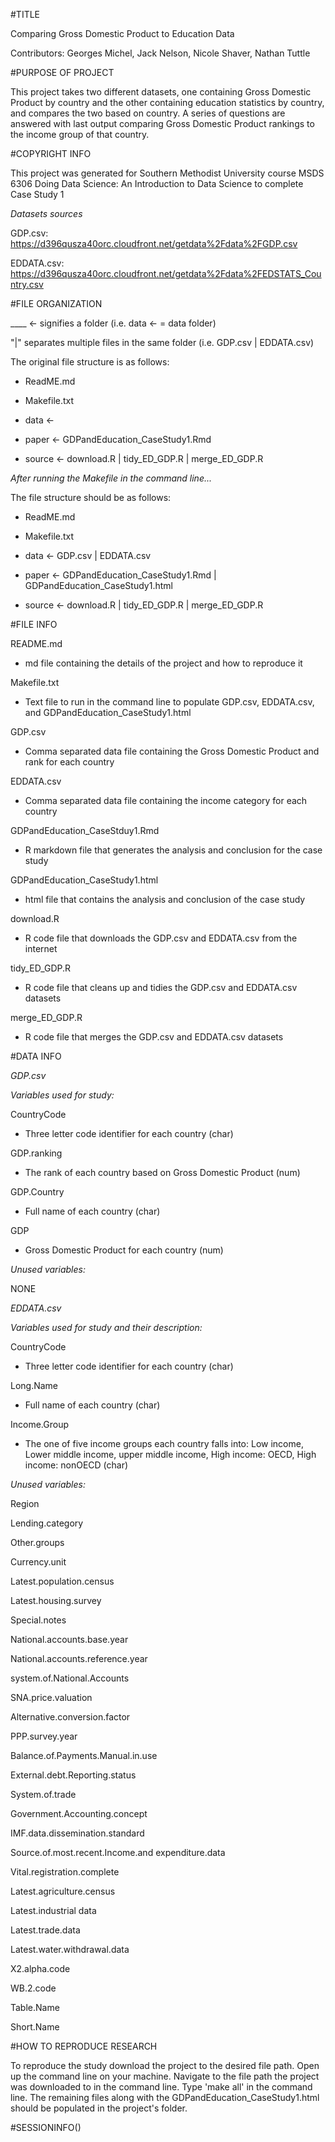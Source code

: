 #TITLE

Comparing Gross Domestic Product to Education Data

Contributors: Georges Michel, Jack Nelson, Nicole Shaver, Nathan Tuttle

#PURPOSE OF PROJECT

This project takes two different datasets, one containing Gross Domestic Product by 
country and the other containing education statistics by country, and compares the two
based on country.  A series of questions are answered with last output comparing Gross
Domestic Product rankings to the income group of that country. 

#COPYRIGHT INFO

This project was generated for Southern Methodist University course MSDS 6306
Doing Data Science: An Introduction to Data Science to complete Case Study 1

*Datasets sources*

GDP.csv: https://d396qusza40orc.cloudfront.net/getdata%2Fdata%2FGDP.csv

EDDATA.csv: https://d396qusza40orc.cloudfront.net/getdata%2Fdata%2FEDSTATS_Country.csv

#FILE ORGANIZATION

____ <- signifies a folder (i.e. data <- = data folder)

"|" separates multiple files in the same folder (i.e. GDP.csv | EDDATA.csv) 

The original file structure is as follows:

  + ReadME.md

  + Makefile.txt

  + data <-

  + paper <- GDPandEducation_CaseStudy1.Rmd

  + source <- download.R | tidy_ED_GDP.R | merge_ED_GDP.R

*After running the Makefile in the command line...*

The file structure should be as follows:

  + ReadME.md
  
  + Makefile.txt
  
  + data <- GDP.csv | EDDATA.csv
  
  + paper <- GDPandEducation_CaseStudy1.Rmd | GDPandEducation_CaseStudy1.html
  
  + source <- download.R | tidy_ED_GDP.R | merge_ED_GDP.R


#FILE INFO

README.md

  + md file containing the details of the project and how to reproduce it

 Makefile.txt
 
  + Text file to run in the command line to populate GDP.csv, EDDATA.csv, and 	GDPandEducation_CaseStudy1.html
	
GDP.csv

  + Comma separated data file containing the Gross Domestic Product and rank for each country
	
EDDATA.csv

  + Comma separated data file containing the income category for each country
	
 GDPandEducation_CaseStduy1.Rmd
 
  + R markdown file that generates the analysis and conclusion for the case study
	
GDPandEducation_CaseStudy1.html

  + html file that contains the analysis and conclusion of the case study
	
download.R

  + R code file that downloads the GDP.csv and EDDATA.csv from the internet
	
tidy_ED_GDP.R

  + R code file that cleans up and tidies the GDP.csv and EDDATA.csv datasets
	
merge_ED_GDP.R

  + R code file that merges the GDP.csv and EDDATA.csv datasets

#DATA INFO

*GDP.csv*

_Variables used for study:_

CountryCode

  + Three letter code identifier for each country (char)
	
GDP.ranking

  + The rank of each country based on Gross Domestic Product (num)
	
GDP.Country

  + Full name of each country (char)
	
GDP

  + Gross Domestic Product for each country (num)

_Unused variables:_

NONE

*EDDATA.csv*

_Variables used for study and their description:_

CountryCode

  + Three letter code identifier for each country (char)
	
Long.Name

  + Full name of each country (char)
	
Income.Group

  + The one of five income groups each country falls into: Low income, Lower middle income, upper middle income, High income: OECD, High income: nonOECD (char)
	
_Unused variables:_

Region

Lending.category

Other.groups

Currency.unit

Latest.population.census

Latest.housing.survey

Special.notes

National.accounts.base.year

National.accounts.reference.year

system.of.National.Accounts

SNA.price.valuation

Alternative.conversion.factor

PPP.survey.year

Balance.of.Payments.Manual.in.use

External.debt.Reporting.status

System.of.trade

Government.Accounting.concept

IMF.data.dissemination.standard

Source.of.most.recent.Income.and expenditure.data

Vital.registration.complete

Latest.agriculture.census

Latest.industrial data

Latest.trade.data

Latest.water.withdrawal.data

X2.alpha.code

WB.2.code

Table.Name

Short.Name

#HOW TO REPRODUCE RESEARCH

To reproduce the study download the project to the desired file path.  Open up the 
command line on your machine.  Navigate to the file path the project was downloaded to
in the command line.  Type 'make all' in the command line.  The remaining files along 
with the GDPandEducation_CaseStudy1.html should be populated in the project's folder.

#SESSIONINFO()
